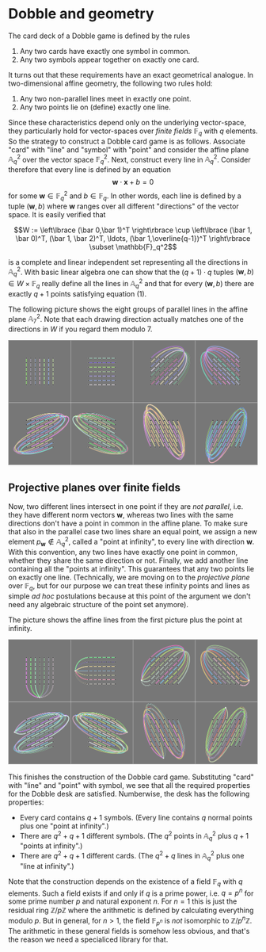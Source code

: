 # Dobble and geometry

The card deck of a Dobble game is defined by the rules

1. Any two cards have exactly one symbol in common.
2. Any two symbols appear together on exactly one card.

It turns out that these requirements have an exact geometrical analogue. In two-dimensional affine geometry, the following two rules hold:

1. Any two non-parallel lines meet in exactly one point.
2. Any two points lie on (define) exactly one line. 

Since these characteristics depend only on the underlying vector-space, they particularly hold for vector-spaces over *finite fields* $\mathbb{F}_q$ with $q$ elements. So the strategy to construct a Dobble card game is as follows. Associate "card" with "line" and "symbol" with "point" and consider the affine plane $\mathbb{A}^2_q$ over the vector space $\mathbb{F}_q^2$. Next, construct every line in $\mathbb{A}^2_q$. Consider therefore that every line is defined by an equation
$$\mathbf{w}\cdot\mathbf{x} + b = 0\tag{1}$$
for some $\mathbf{w} \in \mathbb{F}_q^2$ and $b\in \mathbb{F}_q$. In other words, each line is defined by a tuple $(\mathbf{w}, b)$ where $\mathbf{w}$ ranges over all different "directions" of the vector space. It is easily verified that 

$$W := \left\lbrace (\bar 0,\bar 1)^T \right\rbrace \cup \left\lbrace (\bar 1, \bar 0)^T, (\bar 1, \bar 2)^T, \ldots, (\bar 1,\overline{q-1})^T \right\rbrace \subset \mathbb{F}_q^2$$

is a complete and linear independent set representing all the directions in $\mathbb{A}_q ^2$. 
With basic linear algebra one can show that the $(q+1) \cdot q$ tuples $(\mathbf{w}, b) \in W \times \mathbb{F}_q$ really define all the lines in 
$\mathbb{A}_q^2$ and that for every $(\mathbf{w}, b)$ there are exactly $q+1$ points satisfying equation (1). 

The following picture shows the eight groups of parallel lines in the affine plane $\mathbb{A}_7^2$. 
Note that each drawing direction actually matches one of the directions in $W$ if you regard them modulo 7. 

![All lines](dobble-1.png)

## Projective planes over finite fields 

Now, two different lines intersect in one point if they are _not parallel_, i.e. they have different norm vectors $\mathbf{w}$, 
whereas two lines with the same directions don't have a point in common in the affine plane. 
To make sure that also in the parallel case two lines share an equal point, we assign a new element 
$p_{\mathbf{w}} \not\in\mathbb{A}_q^2$, called a "point at infinity", to every line with direction $\mathbf{w}$. With this convention, any two lines have exactly one point in common, whether they share the same direction or not. Finally, we add another line containing all the "points at infinity". This guarantees that any two points lie on exactly one line.  (Technically, we are moving on to the _projective plane_ over $\mathbb{F}_q$, but for our purpose we can treat these infinity points and lines as simple _ad hoc_ postulations because at this point of the argument we don't need any algebraic structure of the point set anymore).

The picture shows the affine lines from the first picture plus the point at infinity.

![All lines](dobble-2.png)

This finishes the construction of the Dobble card game. Substituting "card" with "line" and "point" with symbol, we see that all the required properties for the Dobble desk are satisfied. Numberwise, the desk has the following properties:

* Every card contains $q+1$ symbols. (Every line contains $q$ normal points plus one "point at infinity".)
* There are $q^2 + q + 1$ different symbols. (The $q^2$ points in $\mathbb{A}_q^2$ plus $q+1$ "points at infinity".)
* There are $q^2 + q + 1$ different cards. (The $q^2 + q$ lines in $\mathbb{A}_q^2$ plus one "line at infinity".)

Note that the construction depends on the existence of a field $\mathbb{F}_q$ with $q$ elements. Such a field exists if and only if $q$ is a prime power, i.e. $q=p^n$ for some prime number $p$ and natural exponent $n$. For $n=1$ this is just the residual ring $\mathbb{Z}/p\mathbb{Z}$ where the arithmetic is defined by calculating everything modulo $p$. But in general, for $n>1$, the field $\mathbb{F}_{p^n}$ is _not_ isomorphic to 
$\mathbb{Z}/p^n\mathbb{Z}$. The arithmetic in these general fields is somehow less obvious, and that's the reason we need a specialiced library for that. 
